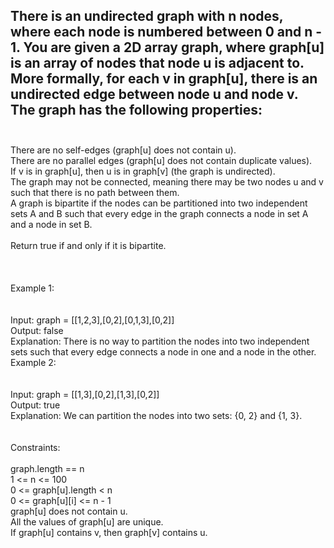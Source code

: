 ## There is an undirected graph with n nodes, where each node is numbered between 0 and n - 1. You are given a 2D array graph, where graph[u] is an array of nodes that node u is adjacent to. More formally, for each v in graph[u], there is an undirected edge between node u and node v. The graph has the following properties: <br> <br> 
There are no self-edges (graph[u] does not contain u). <br> 
There are no parallel edges (graph[u] does not contain duplicate values). <br> 
If v is in graph[u], then u is in graph[v] (the graph is undirected). <br> 
The graph may not be connected, meaning there may be two nodes u and v such that there is no path between them. <br> 
A graph is bipartite if the nodes can be partitioned into two independent sets A and B such that every edge in the graph connects a node in set A and a node in set B. <br> <br> 
Return true if and only if it is bipartite. <br> <br> <br> <br> 
Example 1: <br> <br> <br> 
Input: graph = [[1,2,3],[0,2],[0,1,3],[0,2]] <br> 
Output: false <br> 
Explanation: There is no way to partition the nodes into two independent sets such that every edge connects a node in one and a node in the other. <br> 
Example 2: <br> <br> <br> 
Input: graph = [[1,3],[0,2],[1,3],[0,2]] <br> 
Output: true <br> 
Explanation: We can partition the nodes into two sets: {0, 2} and {1, 3}. <br> <br> <br> 
Constraints: <br> <br> 
graph.length == n <br> 
1 <= n <= 100 <br> 
0 <= graph[u].length < n <br> 
0 <= graph[u][i] <= n - 1 <br> 
graph[u] does not contain u. <br> 
All the values of graph[u] are unique. <br> 
If graph[u] contains v, then graph[v] contains u. <br> 
